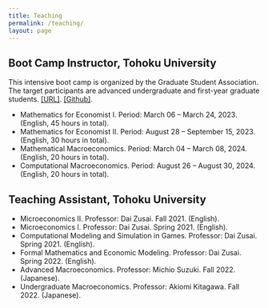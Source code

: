 ```yaml
---
title: Teaching
permalink: /teaching/
layout: page
---
```



## Boot Camp Instructor, Tohoku University

This intensive boot camp is organized by the Graduate Student Association. The target participants are advanced undergraduate and first-year graduate students. [[URL]](https://thanhqtran.github.io/tohoku_bootcamp/). [[Github]](https://github.com/thanhqtran/tohoku_bootcamp).

- Mathematics for Economist I. Period: March 06 – March 24, 2023. (English, 45 hours in total).
- Mathematics for Economist II. Period: August 28 – September 15, 2023. (English, 30 hours in total).
- Mathematical Macroeconomics. Period: March 04 – March 08, 2024. (English, 20 hours in total).
- Computational Macroeconomics. Period: August 26 – August 30, 2024. (English, 20 hours in total).

## Teaching Assistant, Tohoku University

- Microeconomics II. Professor: Dai Zusai. Fall 2021. (English).
- Microeconomics I. Professor: Dai Zusai. Spring 2021. (English).
- Computational Modeling and Simulation in Games. Professor: Dai Zusai. Spring 2021. (English).
- Formal Mathematics and Economic Modeling. Professor: Dai Zusai. Spring 2022. (English).
- Advanced Macroeconomics. Professor: Michio Suzuki. Fall 2022. (Japanese).
- Undergraduate Macroeconomics. Professor: Akiomi Kitagawa. Fall 2022. (Japanese).
